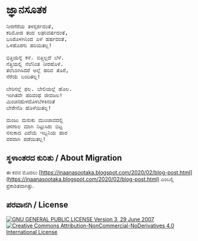 # ಜ್ಞಾನಸೂತಕ

<pre>
ನೀರಗೆರೆಯ ತಳಸ್ಪರ್ಶದಂತೆ,
ಕರಿಮೋಡ ತಂದ ಲಘುವರ್ಷದಂತೆ,
ಬಸಿರೊಳಗಿನಿಂದ ಎಳೆ ಹರ್ಷದಂತೆ,
ಒಳಹೊರಗು ಹರಿಯಿತಲ್ಲ!

ಭಿತ್ತಿಯನ್ನೆ ಕಳೆ. ಬಿತ್ತಿಲ್ಲದೆ ಬೆಳೆ.
ನೆತ್ತಿಯಲ್ಲಿ ನೆಲೆನಿಂತ ನೀರಹೊಳೆ.
ತಲೆಬಾಗಿಸಿದರೆ ಅಲ್ಲೆ ಹರಿವ ತೊರೆ,
ನೆರೆಯೆ ಬಂದಿತಲ್ಲ!

ಬೇರಿನಲ್ಲೆ ಫಲ. ಬೇಲಿಯಲ್ಲೆ ಹೊಲ.
ಇಂಗಿತವೇ ಹರಿವಂಥ ಜೀವಜಲ!
ಮಿಂಚಿನಹುಳದೊಳಬೆಳಕಿನಂತೆ
ಬೇರೇನೊ ಹೊಳೆಯಿತಲ್ಲ!

ಮಂಜು ಮಸುಕು ಮುಂಜಾವದಲ್ಲಿ
ಚಳಿಗಾಲ ಮಾಗಿ ನಿಟ್ಟುಸಿರು ಬಿಟ್ಟ
ನಸುಕಾದ ಎದೆಯೆ ಇಬ್ಬನಿಯ ಹಾರ
ವರವಾಗಿ ಪಡೆಯಿತಲ್ಲ!
</pre>

## ಸ್ಥಳಾಂತರದ ಕುರಿತು / About Migration

ಈ ಕವನ ಮೊದಲು [https://jnaanasootaka.blogspot.com/2020/02/blog-post.html](https://jnaanasootaka.blogspot.com/2020/02/blog-post.html) ಎಂಬಲ್ಲಿ ಪ್ರಕಾಶಿತವಾಗಿತ್ತು.

## ಪರವಾನಗಿ / License

[![GNU GENERAL PUBLIC LICENSE Version 3, 29 June 2007](https://www.gnu.org/graphics/gplv3-127x51.png) ![Creative Commons Attribution-NonCommercial-NoDerivatives 4.0 International License](https://i.creativecommons.org/l/by-nc-nd/4.0/88x31.png)](../README.md#ಪರವಾನಗಿ--license)
